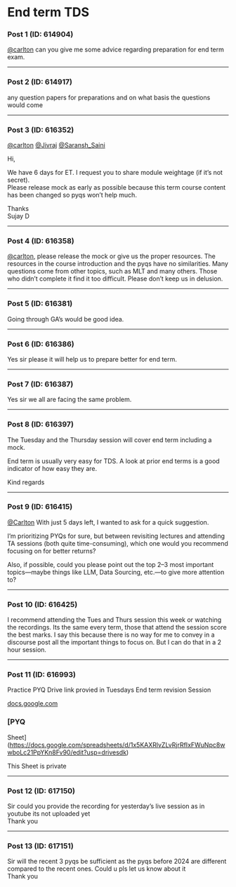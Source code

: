 # End term TDS

### Post 1 (ID: 614904)

[@carlton](/u/carlton) can you give me some advice regarding preparation for
end term exam.


---

### Post 2 (ID: 614917)

any question papers for preparations and on what basis the questions would
come


---

### Post 3 (ID: 616352)

[@carlton](/u/carlton) [@Jivraj](/u/jivraj) [@Saransh_Saini](/u/saransh_saini)

Hi,

We have 6 days for ET. I request you to share module weightage (if it’s not
secret).  
Please release mock as early as possible because this term course content has
been changed so pyqs won’t help much.

Thanks  
Sujay D


---

### Post 4 (ID: 616358)

[@carlton](/u/carlton), please release the mock or give us the proper
resources. The resources in the course introduction and the pyqs have no
similarities. Many questions come from other topics, such as MLT and many
others. Those who didn’t complete it find it too difficult. Please don’t keep
us in delusion.


---

### Post 5 (ID: 616381)

Going through GA’s would be good idea.


---

### Post 6 (ID: 616386)

Yes sir please it will help us to prepare better for end term.


---

### Post 7 (ID: 616387)

Yes sir we all are facing the same problem.


---

### Post 8 (ID: 616397)

The Tuesday and the Thursday session will cover end term including a mock.

End term is usually very easy for TDS. A look at prior end terms is a good
indicator of how easy they are.

Kind regards


---

### Post 9 (ID: 616415)

[@Carlton](/u/carlton) With just 5 days left, I wanted to ask for a quick
suggestion.

I’m prioritizing PYQs for sure, but between revisiting lectures and attending
TA sessions (both quite time-consuming), which one would you recommend
focusing on for better returns?

Also, if possible, could you please point out the top 2–3 most important
topics—maybe things like LLM, Data Sourcing, etc.—to give more attention to?


---

### Post 10 (ID: 616425)

I recommend attending the Tues and Thurs session this week or watching the
recordings. Its the same every term, those that attend the session score the
best marks. I say this because there is no way for me to convey in a discourse
post all the important things to focus on. But I can do that in a 2 hour
session.


---

### Post 11 (ID: 616993)

Practice PYQ Drive link provied in Tuesdays End term revision Session

[docs.google.com](https://docs.google.com/spreadsheets/d/1x5KAXRlvZLvRjrRfIxFWuNpc8wwboLc21PpYKn8Fv90/edit?usp=drivesdk)
[](https://docs.google.com/spreadsheets/d/1x5KAXRlvZLvRjrRfIxFWuNpc8wwboLc21PpYKn8Fv90/edit?usp=drivesdk)

### [PYQ
Sheet](https://docs.google.com/spreadsheets/d/1x5KAXRlvZLvRjrRfIxFWuNpc8wwboLc21PpYKn8Fv90/edit?usp=drivesdk)

This Sheet is private


---

### Post 12 (ID: 617150)

Sir could you provide the recording for yesterday’s live session as in youtube
its not uploaded yet  
Thank you


---

### Post 13 (ID: 617151)

Sir will the recent 3 pyqs be sufficient as the pyqs before 2024 are different
compared to the recent ones. Could u pls let us know about it  
Thank you

